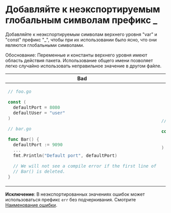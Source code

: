 # Добавляйте к неэкспортируемым глобальным символам префикс _

Добавляйте к неэкспортируемым символам верхнего уровня "var" и "const" префикс "_", чтобы при
их использовании было ясно, что они являются глобальными символами.

Обоснование: Переменные и константы верхнего уровня имеют область действия пакета. Использование
общего имени позволяет легко случайно использовать неправильное значение в другом
файле.

<table>
<thead><tr><th>Bad</th><th>Good</th></tr></thead>
<tbody>
<tr><td>

```go
// foo.go

const (
  defaultPort = 8080
  defaultUser = "user"
)

// bar.go

func Bar() {
  defaultPort := 9090
  ...
  fmt.Println("Default port", defaultPort)

  // We will not see a compile error if the first line of
  // Bar() is deleted.
}
```

</td><td>

```go
// foo.go

const (
  _defaultPort = 8080
  _defaultUser = "user"
)
```

</td></tr>
</tbody></table>

**Исключение**: В неэкспортированных значениях ошибок может использоваться префикс `err` без подчеркивания.
Смотрите [Наименование ошибки](error-name.md).
